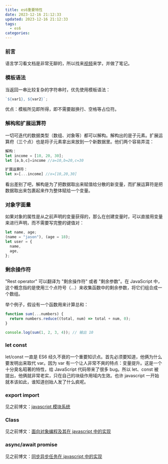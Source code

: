 ```yaml
---
title: es6重要特性
date: 2023-12-16 21:12:33
updated: 2023-12-16 21:12:33
tags:
  - es6
categories:
---
```


### 前言

语言学习看文档是非常无聊的，所以找来[视频](https://www.youtube.com/watch?v=nZ1DMMsyVyI&ab_channel=freeCodeCamp.org)来学，并做了笔记。

### 模板语法

当返回一串比较复杂的字符串时，优先使用模板语法：

```javascript
`${var1}, ${var2}`;
```

优点：模板所见即所得，即不需要敲换行、空格等占位符。

### 解构和扩展运算符

一切可迭代的数据类型（数组、对象等）都可以解构。解构出的是子元素。扩展运算府（三个点）也是将子元素拿出来放到一个新数据里。他们两个容易弄混：

```javascript
解构：
let income = [10, 20, 30];
let [a,b,c]=income //a=10,b=20,c=30

扩展运算符：
let x=[...income] //x=[10,20,30]
```

看出差别了吧，解构是为了把数据取出来赋值给分散的新变量，而扩展运算符是把数据取出来包裹起来作为整体赋给一个变量。

### 对象字面量

如果对象的属性是从之前声明的变量获得的，那么在创建变量时，可以直接用变量来进行声明，而不需要写完整的键值对：

```javascript
let name, age;
(name = "jason"), (age = 18);
let user = {
  name,
  age,
};
```

### 剩余操作符

"Rest operator" 可以翻译为 "剩余操作符" 或者 "剩余参数"。在 JavaScript 中，这个概念指的是使用三个点符号（...）来收集函数中的剩余参数，将它们组合成一个数组。

举个例子，假设有一个函数用来计算总和：

```javascript
function sum(...numbers) {
  return numbers.reduce((total, num) => total + num, 0);
}

console.log(sum(1, 2, 3, 4)); // 输出 10
```

### let const

let/const 一直是 ES6 经久不衰的一个重要知识点。首先必须要知道，他俩为什么要发明出来取代 var。因为 var 有一个让人非常不爽的特点：变量提升。这是一个十分臭名昭著的特性，给 JavaScript 代码带来了很多 bug。所以 let、const 被提出，他俩就非常老实，只在自己的块级作用域内生效。也许 javascript 一开始就本该如此，谁知道创始人发了什么疯呢。

### export import

见之前博文：[javascript 模块系统](https://blog.jasonleehere.com/javascript-import-%E8%AF%AD%E6%B3%95.html)

### Class

见之前博文：[面向对象编程及其在 javascript 中的实现](https://blog.jasonleehere.com/%E9%9D%A2%E5%90%91%E5%AF%B9%E8%B1%A1%E7%BC%96%E7%A8%8B%E5%8F%8A%E5%85%B6%E5%9C%A8javascript%E4%B8%AD%E7%9A%84%E5%AE%9E%E7%8E%B0.html)

### async/await promise

见之前博文：[同步异步任务在 javascript 中的实现](https://blog.jasonleehere.com/%E5%90%8C%E6%AD%A5%E5%BC%82%E6%AD%A5%E4%BB%BB%E5%8A%A1%E5%9C%A8javascript%E4%B8%AD%E7%9A%84%E5%AE%9E%E7%8E%B0.html)

